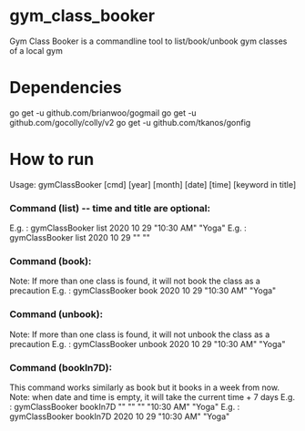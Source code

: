 # gym_class_booker
Gym Class Booker is a commandline tool to list/book/unbook gym classes of a local gym

# Dependencies
go get -u github.com/brianwoo/gogmail
go get -u github.com/gocolly/colly/v2
go get -u github.com/tkanos/gonfig

# How to run
Usage: gymClassBooker [cmd] [year] [month] [date] [time] [keyword in title]

### Command (**list**) -- time and title are optional:
E.g. : gymClassBooker list      2020 10 29 "10:30 AM" "Yoga"
E.g. : gymClassBooker list      2020 10 29 "" ""

### Command (**book**):
Note: If more than one class is found, it will not book the class as a precaution
E.g. : gymClassBooker book      2020 10 29 "10:30 AM" "Yoga"

### Command (unbook):
Note: If more than one class is found, it will not unbook the class as a precaution
E.g. : gymClassBooker unbook    2020 10 29 "10:30 AM" "Yoga"

### Command (bookIn7D):
This command works similarly as book but it books in a week from now.
Note: when date and time is empty, it will take the current time + 7 days
E.g. : gymClassBooker bookIn7D  "" "" "" "10:30 AM" "Yoga"
E.g. : gymClassBooker bookIn7D  2020 10 29 "10:30 AM" "Yoga"

